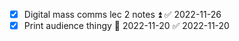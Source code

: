 - [x] Digital mass comms lec 2 notes ⏫ ✅ 2022-11-26
- [x] Print audience thingy 📅 2022-11-20 ✅ 2022-11-20